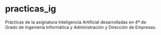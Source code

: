 # practicas_ig
Prácticas de la asignatura Inteligencia Artificial desarrolladas en 4º de Grado de Ingeniería Informática y Administración y Dirección de Empresas.
